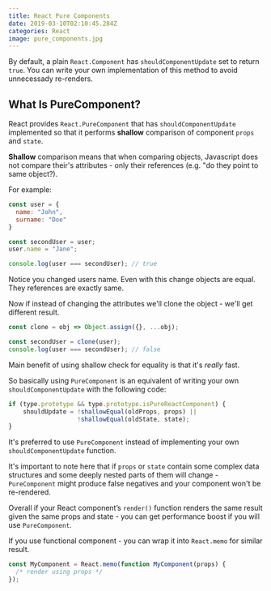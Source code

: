 ```yaml
---
title: React Pure Components
date: 2019-03-10T02:10:45.284Z
categories: React
image: pure_components.jpg
---
```


By default, a plain `React.Component` has `shouldComponentUpdate` set to return `true`. You can write your own implementation of this method to avoid unnecessady re-renders.

## What Is PureComponent?

React provides `React.PureComponent` that has `shouldComponentUpdate` implemented so that it performs **shallow** comparison of component `props` and `state`.

**Shallow** comparison means that when comparing objects, Javascript does not compare their's attributes - only their references (e.g. "do they point to same object?).

For example:

```js
const user = {
  name: "John",
  surname: "Doe"
}

const secondUser = user;
user.name = "Jane";

console.log(user === secondUser); // true
```

Notice you changed users name. Even with this change objects are equal. They references are exactly same.

Now if instead of changing the attributes we'll clone the object - we'll get different result.

```js
const clone = obj => Object.assign({}, ...obj);

const secondUser = clone(user);
console.log(user === secondUser); // false
```

Main benefit of using shallow check for equality is that it's _really_ fast.

So basically using `PureComponent` is an equivalent of writing your own `shouldComponentUpdate` with the following code:

```jsx
if (type.prototype && type.prototype.isPureReactComponent) {
    shouldUpdate = !shallowEqual(oldProps, props) ||
                   !shallowEqual(oldState, state);
}
```

It's preferred to use `PureComponent` instead of implementing your own `shouldComponentUpdate` function.

It's important to note here that if `props` or `state` contain some complex data structures and some deeply nested parts of them will change - `PureComponent` might produce false negatives and your component won't be re-rendered.

Overall if your React component’s `render()` function renders the same result given the same props and state - you can get performance boost if you will use `PureComponent`.

If you use functional component - you can wrap it into `React.memo` for similar result.

```jsx
const MyComponent = React.memo(function MyComponent(props) {
  /* render using props */
});
```